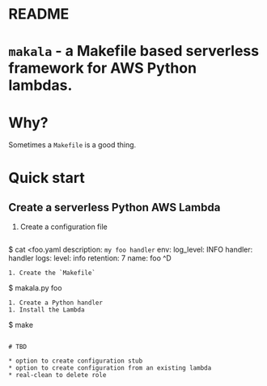 # README

# `makala` - a Makefile based serverless framework for AWS Python lambdas.

# Why?

Sometimes a `Makefile` is a good thing.

# Quick start

## Create a serverless Python AWS Lambda

1. Create a configuration file 
   ```
$ cat <foo.yaml
description: `my foo handler`
env:
  log_level: INFO
handler: handler
logs:
  level: info
  retention: 7
name: foo
^D
   ```
1. Create the `Makefile`
   ```
$ makala.py foo
   ```
1. Create a Python handler
1. Install the Lambda
   ```
   $ make
   ```

# TBD

* option to create configuration stub
* option to create configuration from an existing lambda
* real-clean to delete role
